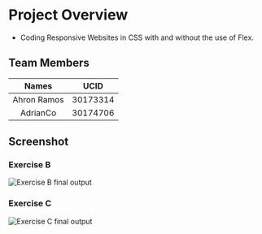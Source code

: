 # Project Overview
- Coding Responsive Websites in CSS with and without the use of Flex.

## Team Members
|Names|UCID|
|:------------:|:------------:|
|Ahron Ramos|30173314|
|AdrianCo|30174706|

## Screenshot
### Exercise B
![Exercise B final output](./ExerciseB.gif)

### Exercise C
![Exercise C final output](./ExerciseC.gif)
